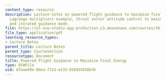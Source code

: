 ```yaml
---
content_type: resource
description: Lecture notes on powered flight guidance to maximize final energy, a
  Lagrange multipliers example, thrust vector attitude control to maximize total energy,
  and iterated guidance mode.
file: https://ol-ocw-studio-app-production.s3.amazonaws.com/courses/16-346-astrodynamics-fall-2008/6faaed9e0beaf7a3e133026935416b3b_lec_32.pdf
file_type: application/pdf
learning_resource_types:
- Lecture Notes
parent_title: Lecture Notes
parent_type: CourseSection
resourcetype: Document
title: Powered Flight Guidance to Maximize Final Energy
type: OCWFile
uid: 6faaed9e-0bea-f7a3-e133-026935416b3b
---
```


